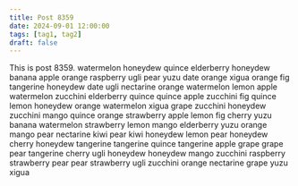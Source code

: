 ```yaml
---
title: Post 8359
date: 2024-09-01 12:00:00
tags: [tag1, tag2]
draft: false
---
```

This is post 8359.
watermelon
honeydew
quince
elderberry
honeydew
banana
apple
orange
raspberry
ugli
pear
yuzu
date
orange
xigua
orange
fig
tangerine
honeydew
date
ugli
nectarine
orange
watermelon
lemon
apple
watermelon
zucchini
elderberry
quince
quince
apple
zucchini
fig
quince
lemon
honeydew
orange
watermelon
xigua
grape
zucchini
honeydew
zucchini
mango
quince
orange
strawberry
apple
lemon
fig
cherry
yuzu
banana
watermelon
strawberry
lemon
mango
elderberry
yuzu
orange
mango
pear
nectarine
kiwi
pear
kiwi
honeydew
lemon
pear
honeydew
cherry
honeydew
tangerine
tangerine
quince
tangerine
apple
grape
grape
pear
tangerine
cherry
ugli
honeydew
honeydew
mango
zucchini
raspberry
strawberry
pear
pear
strawberry
ugli
zucchini
orange
nectarine
grape
yuzu
xigua
